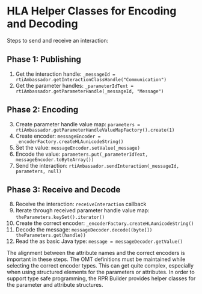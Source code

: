 # HLA Helper Classes for Encoding and Decoding

Steps to send and receive an interaction:

## Phase 1: Publishing

1. Get the interaction handle: `_messageId = rtiAmbassador.getInteractionClassHandle("Communication")`
2. Get the parameter handles: `_parameterIdText = rtiAmbassador.getParameterHandle(_messageId, "Message")`

## Phase 2: Encoding

3. Create parameter handle value map: `parameters = rtiAmbassador.getParameterHandleValueMapFactory().create(1)`
4. Create encoder: `messageEncoder = _encoderFactory.createHLAunicodeString()`
5. Set the value: `messageEncoder.setValue(_message)`
6. Encode the value: `parameters.put(_parameterIdText, messageEncoder.toByteArray())`
7. Send the interaction: `rtiAmbassador.sendInteraction(_messageId, parameters, null)`


## Phase 3: Receive and Decode

8. Receive the interaction: `receiveInteraction` callback
9. Iterate through received parameter handle value map: `theParameters.keySet().iterator()`
10. Create the correct encoder: `_encoderFactory.createHLAunicodeString()` 
11. Decode the message: `messageDecoder.decode((byte[]) theParameters.get(handle))`
12. Read the as basic Java type: `message = messageDecoder.getValue()`


The alignment between the attribute names and the correct encoders is important in these steps. The OMT definitions must be maintained while selecting the correct encoder types. This can get quite complex, especially when using structured elements for the parameters or attributes.
In order to support type safe programming, the RPR Builder provides helper classes for the parameter and attribute structures. 

